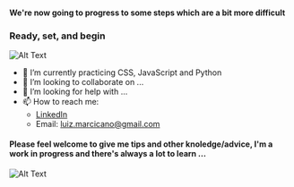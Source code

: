 #### We're now going to progress to some steps which are a bit more difficult
### Ready, set, and begin
![Alt Text](https://media.giphy.com/media/dj7zP63Xms7sY/giphy.gif)


- 🌱 I’m currently practicing CSS, JavaScript and Python
- 👯 I’m looking to collaborate on ...
- 🤔 I’m looking for help with ...
- 📫 How to reach me:
  - [LinkedIn](https://www.linkedin.com/in/luiz-guilherme-lima-marcicano-2889a2170/)
  - Email: luiz.marcicano@gmail.com



#### Please feel welcome to give me tips and other knoledge/advice, I'm a work in progress and there's always a lot to learn ...
![Alt Text](https://media.giphy.com/media/3o6MbqtuPsfPShc3Ek/giphy.gif)



